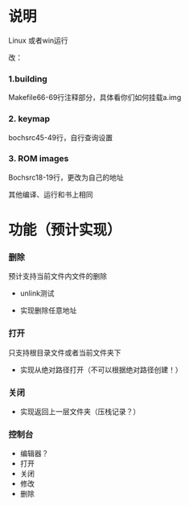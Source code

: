 # 说明

Linux 或者win运行

改：

### 1.building

Makefile66-69行注释部分，具体看你们如何挂载a.img

### 2. keymap

bochsrc45-49行，自行查询设置

### 3. ROM images

Bochsrc18-19行，更改为自己的地址

其他编译、运行和书上相同



# 功能（预计实现）

### 删除

预计支持当前文件内文件的删除

- unlink测试

- 实现删除任意地址

  

### 打开

只支持根目录文件或者当前文件夹下

- 实现从绝对路径打开（不可以根据绝对路径创建！）



### 关闭

- 实现返回上一层文件夹（压栈记录？）



### 控制台

- 编辑器？
- 打开
- 关闭
- 修改
- 删除



